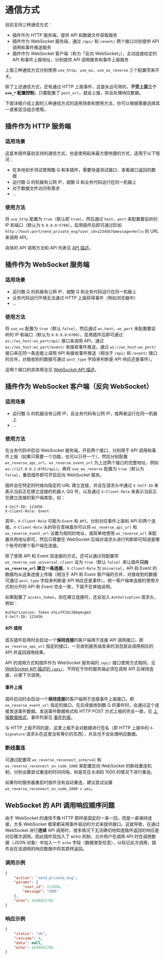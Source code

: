 # 通信方式

目前支持三种通信方式：

- 插件作为 HTTP 服务端，提供 API 和数据文件获取服务
- 插件作为 WebSocket 服务端，通过 `/api/` 和 `/event/` 两个接口分别提供 API 调用和事件推送服务
- 插件作为 WebSocket 客户端（称为「反向 WebSocket」），主动连接给定的 API 和事件上报地址，分别提供 API 调用服务和事件上报服务

上面三种通信方式分别使用 `use_http`、`use_ws`、`use_ws_reverse` 三个配置项来开关。

除了上述通信方式，还有通过 HTTP 上报事件，这是永远可用的，**不受上面三个 `use_*` 配置控制**，只要配置了 `post_url`，就会上报，并且处理响应数据。

下面详细介绍上面的三种通信方式的适用场景和使用方法，你可以根据需要选择其一或者适当组合使用。

## 插件作为 HTTP 服务端

### 适用场景

这是本插件最初支持的通信方式，也是使用起来最方便快捷的方式，适用于以下情况：

- 在本地初步测试使用酷 Q 和本插件，需要快速测试接口、查看接口返回的数据
- 运行酷 Q 的机器有公网 IP，或酷 Q 和业务代码运行在同一机器上
- 对于数据文件访问有需求
- ...

### 使用方法

将 `use_http` 配置为 `true`（默认即 `true`），然后通过 `host`、`port` 来配置要监听的 IP 和端口（默认为 `0.0.0.0:5700`），启用插件后即可通过形如 `http://host:port/send_private_msg?user_id=1234567&message=hello` 的 URL 来调用 API。

具体的 API 调用方法和 API 列表见 [API 描述](/API)。

## 插件作为 WebSocket 服务端

### 适用场景

- 运行酷 Q 的机器有公网 IP，或酷 Q 和业务代码运行在同一机器上
- 业务代码运行环境无法通过 HTTP 上报获得事件（例如浏览器中）
- ...

### 使用方法

将 `use_ws` 配置为 `true`（默认 `false`），然后通过 `ws_host`、`ws_port` 来配置要监听的 IP 和端口（默认为 `0.0.0.0:6700`），启用插件后即可通过 `ws://ws_host:ws_port/api/` 接口来调用 API，通过 `ws://ws_host:ws_port/event/` 来接收事件推送，通过 `ws://ws_host:ws_port/` 接口来在同一条连接上调用 API 和接收事件推送（相当于 `/api/` 和 `/event/` 接口的合并，对接收到的数据可通过 `post_type` 字段来判断是 API 响应还是事件）。

这两个接口的具体用法见 [WebSocket API 描述](/WebSocketAPI)。

## 插件作为 WebSocket 客户端（反向 WebSocket）

### 适用场景

- 运行酷 Q 的机器没有公网 IP，且业务代码有公网 IP，或两者运行在同一机器上
- ...

### 使用方法

在业务代码中启动 WebSocket 服务端，开启两个接口，分别用于 API 调用和事件上报（如果只需要一个功能，也可以只开一个），然后分别配置 `ws_reverse_api_url`、`ws_reverse_event_url` 为上述两个接口的完整地址，例如 `ws://127.0.0.1:8765/api/`。再将 `use_ws_reverse` 配置为 `true`（默认为 `false`），重启插件即可开启反向 WebSocket 服务。

插件会在特定的时候向指定的 URL 建立连接，并且在请求头中通过 `X-Self-ID` 来表示当前正在建立连接的机器人 QQ 号，以及通过 `X-Client-Role` 来表示当前正在建立连接的客户端类型，如：

```http
X-Self-ID: 123456
X-Client-Role: Event
```

其中，`X-Client-Role` 可能为 `Event` 和 `API`，分别对应事件上报和 API 的两个连接。`X-Client-Role` 头的存在意味着你可以将 `ws_reverse_api_url` 和 `ws_reverse_event_url` 设置为相同的地址，或简单地使用 `ws_reverse_url` 来配置共用地址即可，然后只需要在 WebSocket 后端对请求头进行判断即可知道是哪个账号的哪个客户端在连接。

除了使用 API 和 Event 双连接的方式，还可以通过将配置项 `ws_reverse_use_universal_client` 设为 `true`（默认 `false`）来让插件**只向 `ws_reverse_url` 建立一条连接**，`X-Client-Role` 为 `Universal`，API 和 Event 的数据均从这条连接上传输（相当于 API 和 Event 客户端的合并，对接收到的数据可通过 `post_type` 字段来判断是 API 响应还是事件）。统一客户端单连接的使用方式和分开的 API 和 Event 完全一致，下面不在单独说明。

如果配置了 `access_token`，则在建立连接时，还会加入 `Authorization` 请求头，例如：

```http
Authorization: Token kSLuTF2GC2Q4q4ugm3
X-Self-ID: 123456
```

#### API 调用

首先插件启用时会启动一个**保持连接**的客户端用于连接 API 调用接口，即 `ws_reverse_api_url` 指定的接口，一旦收到服务端发来的消息就会调用相应的 API 并返回调用结果。

API 的调用方式和插件作为 WebSocket 服务端的 `/api/` 接口使用方式相同，见 [WebSocket API 描述的 `/api/`](/WebSocketAPI#api)，不同在于你的服务端必须在调用 API 后保持连接，以便下次调用。

#### 事件上报

插件启动时会启动一个**保持连接**的客户端用于连接事件上报接口，即 `ws_reverse_event_url` 指定的接口，在后续接收到酷 Q 的事件时，会通过这个连接发送事件数据。发送事件数据格式和 HTTP POST 方式上报的完全一致，见 [上报数据格式](/Post#上报数据格式)，事件列表见 [事件列表](/Post#事件列表)。

与 HTTP 上报不同的是，这里上报不会对数据进行签名（即 HTTP 上报中的 `X-Signature` 请求头在这里没有等价的东西），并且也不会处理响应数据。

### 断线重连

可通过配置项 `ws_reverse_reconnect_interval` 和 `ws_reverse_reconnect_on_code_1000` 来配置反向 WebSocket 的断线重连机制，分别设置尝试重连的时间间隔，和是否在关闭码 1000 的情况下进行重连。

如果你的服务器重启时插件没有自动重连，建议尝试设置 `ws_reverse_reconnect_on_code_1000 = yes`。

## WebSocket 的 API 调用响应顺序问题

由于 WebSocket 的通信不像 HTTP 那样是固定的一来一回，而是一直保持连接，大多 WebSocket 框架都采用事件驱动的方式来提供接口。这就导致，在通过 WebSocket 进行**连续** API 调用时，很多情况下无法确切地知道插件返回的响应是对应哪次调用。因此插件现加入了 echo 机制，允许用户在调用 API 时在调用数据（JSON 对象）中加入一个 `echo` 字段（数据类型任意），以标记此次调用，插件会在该调用的响应数据中将其原样返回。

### 调用示例

```json
{
    "action": "send_private_msg",
    "params": {
        "user_id": 123456,
        "message": "你好"
    },
    "echo": 1648451782
}
```

### 响应示例

```json
{
    "status": "ok",
    "retcode": 0,
    "data": null,
    "echo": 1648451782
}
```
